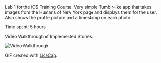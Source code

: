 Lab 1 for the iOS Training Course. 
Very simple Tumblr-like app that takes images from the Humans of New York page and displays them for the user. Also shows the profile picture and a timestamp on each photo. 

Time spent: 5 hours
 
Video Walkthrough of Implemented Stories:

![Video Walkthrough](http://i1313.photobucket.com/albums/t547/Darwin_Mendyke/tumblr_recording_zps8fkf7z4x.gif)

GIF created with [LiceCap](http://www.cockos.com/licecap/).
